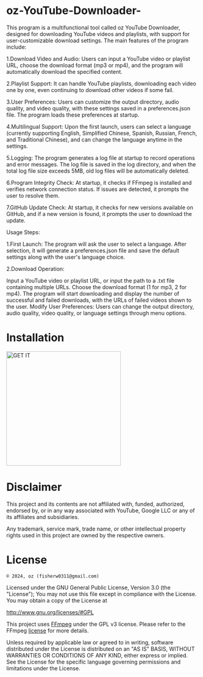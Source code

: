 # oz-YouTube-Downloader-

This program is a multifunctional tool called oz YouTube Downloader, designed for downloading YouTube videos and playlists, with support for user-customizable download settings. The main features of the program include:

1.Download Video and Audio: Users can input a YouTube video or playlist URL, choose the download format (mp3 or mp4), and the program will automatically download the specified content.

2.Playlist Support: It can handle YouTube playlists, downloading each video one by one, even continuing to download other videos if some fail.

3.User Preferences: Users can customize the output directory, audio quality, and video quality, with these settings saved in a preferences.json file. The program loads these preferences at startup.

4.Multilingual Support: Upon the first launch, users can select a language (currently supporting English, Simplified Chinese, Spanish, Russian, French, and Traditional Chinese), and can change the language anytime in the settings.

5.Logging: The program generates a log file at startup to record operations and error messages. The log file is saved in the log directory, and when the total log file size exceeds 5MB, old log files will be automatically deleted.

6.Program Integrity Check: At startup, it checks if FFmpeg is installed and verifies network connection status. If issues are detected, it prompts the user to resolve them.

7.GitHub Update Check: At startup, it checks for new versions available on GitHub, and if a new version is found, it prompts the user to download the update.

Usage Steps:

1.First Launch: The program will ask the user to select a language. After selection, it will generate a preferences.json file and save the default settings along with the user's language choice.

2.Download Operation:

Input a YouTube video or playlist URL, or input the path to a .txt file containing multiple URLs.
Choose the download format (1 for mp3, 2 for mp4).
The program will start downloading and display the number of successful and failed downloads, with the URLs of failed videos shown to the user.
Modify User Preferences: Users can change the output directory, audio quality, video quality, or language settings through menu options.

# Installation

<a href="https://github.com/oz2011/oz-YouTube-Downloader-/releases">
  <img src="https://github.com/machiav3lli/oandbackupx/raw/034b226cea5c1b30eb4f6a6f313e4dadcbb0ece4/badge_github.png" alt="GET IT" width="300"/>
</a>


# Disclaimer
This project and its contents are not affiliated with, funded, authorized, endorsed by, or in any way associated with YouTube, Google LLC or any of its affiliates and subsidiaries.

Any trademark, service mark, trade name, or other intellectual property rights used in this project are owned by the respective owners.

# License
`© 2024, oz (fisherw0311@gmail.com)`

Licensed under the GNU General Public License, Version 3.0 (the "License"); You may not use this file except in compliance with the License. You may obtain a copy of the License at

http://www.gnu.org/licenses/#GPL

This project uses [FFmpeg](https://ffmpeg.org/) under the GPL v3 license. Please refer to the FFmpeg [license](https://ffmpeg.org/legal.html) for more details.

Unless required by applicable law or agreed to in writing, software distributed under the License is distributed on an "AS IS" BASIS, WITHOUT WARRANTIES OR CONDITIONS OF ANY KIND, either express or implied. See the License for the specific language governing permissions and limitations under the License.
